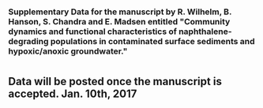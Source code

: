 ### Supplementary Data for the manuscript by R. Wilhelm, B. Hanson, S. Chandra and E. Madsen entitled "Community dynamics and functional characteristics of naphthalene-degrading populations in contaminated surface sediments and hypoxic/anoxic groundwater."
#
#
#
## Data will be posted once the manuscript is accepted.  Jan. 10th, 2017
